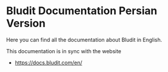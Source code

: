 # Bludit Documentation Persian Version
Here you can find all the documentation about Bludit in English.

This documentation is in sync with the website
- https://docs.bludit.com/en/
